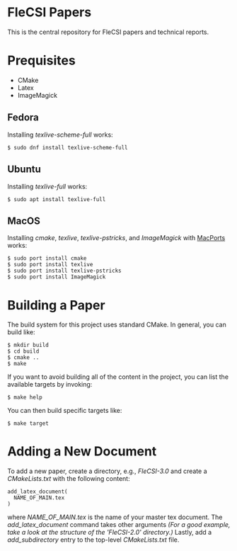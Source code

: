 # FleCSI Papers

This is the central repository for FleCSI papers and technical reports.

# Prequisites

* CMake
* Latex
* ImageMagick

## Fedora

Installing *texlive-scheme-full* works:
```
$ sudo dnf install texlive-scheme-full
```

## Ubuntu

Installing *texlive-full* works:
```
$ sudo apt install texlive-full
```

## MacOS

Installing *cmake*, *texlive*, *texlive-pstricks*, and *ImageMagick* with
[MacPorts](https://www.macports.org) works:
```
$ sudo port install cmake
$ sudo port install texlive
$ sudo port install texlive-pstricks
$ sudo port install ImageMagick
```

# Building a Paper

The build system for this project uses standard CMake.
In general, you can build like:
```
$ mkdir build
$ cd build
$ cmake ..
$ make
```
If you want to avoid building all of the content in the project, you can
list the available targets by invoking:
```
$ make help
```
You can then build specific targets like:
```
$ make target
```

# Adding a New Document

To add a new paper, create a directory, e.g., *FleCSI-3.0* and create a
*CMakeLists.txt* with the following content:

```
add_latex_document(
  NAME_OF_MAIN.tex
)
```
where *NAME_OF_MAIN.tex* is the name of your master tex document.
The *add_latex_document* command takes other arguments
*(For a good example, take a look at the structure of the 'FleCSI-2.0'
directory.)* Lastly, add a *add_subdirectory* entry to the top-level
*CMakeLists.txt* file.

<!-- vim: set tabstop=2 shiftwidth=2 expandtab fo=cqt tw=72 : -->
